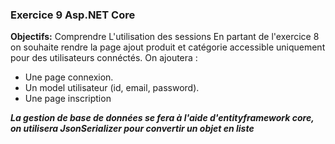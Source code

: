 ### Exercice 9 Asp.NET Core
**Objectifs:** Comprendre L'utilisation des sessions
En partant de l'exercice 8 on souhaite rendre la page ajout produit et catégorie accessible uniquement pour des utilisateurs connéctés.
On ajoutera :
- Une page connexion. 
- Un model utilisateur (id, email, password).
- Une page inscription


***La gestion de base de données se fera à l'aide d'entityframework core, on utilisera JsonSerializer pour convertir un objet en liste***